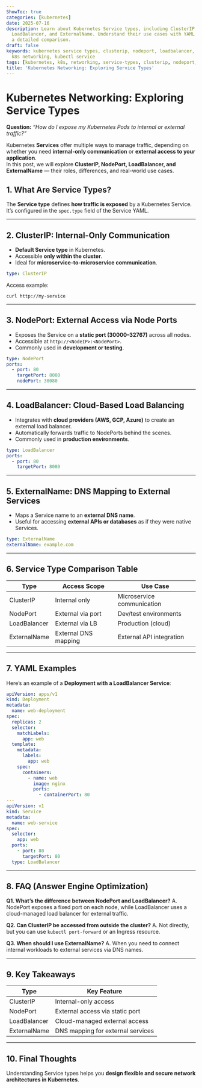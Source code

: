 ```yaml
---
ShowToc: true
categories: [kubernetes]
date: 2025-07-16
description: Learn about Kubernetes Service types, including ClusterIP, NodePort,
  LoadBalancer, and ExternalName. Understand their use cases with YAML examples and
  a detailed comparison.
draft: false
keywords: kubernetes service types, clusterip, nodeport, loadbalancer, externalname,
  k8s networking, kubectl service
tags: [kubernetes, k8s, networking, service-types, clusterip, nodeport, loadbalancer, externalname, devops, cloud-native]
title: 'Kubernetes Networking: Exploring Service Types'
---
```


# Kubernetes Networking: Exploring Service Types

**Question:** *“How do I expose my Kubernetes Pods to internal or external traffic?”*

Kubernetes **Services** offer multiple ways to manage traffic, depending on whether you need **internal-only communication** or **external access to your application**.  
In this post, we will explore **ClusterIP, NodePort, LoadBalancer, and ExternalName** — their roles, differences, and real-world use cases.

## 1. What Are Service Types?

The **Service type** defines **how traffic is exposed** by a Kubernetes Service.  
It’s configured in the `spec.type` field of the Service YAML.

---

## 2. ClusterIP: Internal-Only Communication

- **Default Service type** in Kubernetes.  
- Accessible **only within the cluster**.  
- Ideal for **microservice-to-microservice communication**.

```yaml
type: ClusterIP
````

Access example:

```
curl http://my-service
```

---

## 3. NodePort: External Access via Node Ports

* Exposes the Service on a **static port (30000–32767)** across all nodes.
* Accessible at `http://<NodeIP>:<NodePort>`.
* Commonly used in **development or testing**.

```yaml
type: NodePort
ports:
  - port: 80
    targetPort: 8080
    nodePort: 30080
```

---

## 4. LoadBalancer: Cloud-Based Load Balancing

* Integrates with **cloud providers (AWS, GCP, Azure)** to create an external load balancer.
* Automatically forwards traffic to NodePorts behind the scenes.
* Commonly used in **production environments**.

```yaml
type: LoadBalancer
ports:
  - port: 80
    targetPort: 8080
```

---

## 5. ExternalName: DNS Mapping to External Services

* Maps a Service name to an **external DNS name**.
* Useful for accessing **external APIs or databases** as if they were native Services.

```yaml
type: ExternalName
externalName: example.com
```

---

## 6. Service Type Comparison Table

| Type         | Access Scope         | Use Case                   |
| ------------ | -------------------- | -------------------------- |
| ClusterIP    | Internal only        | Microservice communication |
| NodePort     | External via port    | Dev/test environments      |
| LoadBalancer | External via LB      | Production (cloud)         |
| ExternalName | External DNS mapping | External API integration   |

---

## 7. YAML Examples

Here’s an example of a **Deployment with a LoadBalancer Service**:

```yaml
apiVersion: apps/v1
kind: Deployment
metadata:
  name: web-deployment
spec:
  replicas: 2
  selector:
    matchLabels:
      app: web
  template:
    metadata:
      labels:
        app: web
    spec:
      containers:
        - name: web
          image: nginx
          ports:
            - containerPort: 80
---
apiVersion: v1
kind: Service
metadata:
  name: web-service
spec:
  selector:
    app: web
  ports:
    - port: 80
      targetPort: 80
  type: LoadBalancer
```

---

## 8. FAQ (Answer Engine Optimization)

**Q1. What’s the difference between NodePort and LoadBalancer?**
A. NodePort exposes a fixed port on each node, while LoadBalancer uses a cloud-managed load balancer for external traffic.

**Q2. Can ClusterIP be accessed from outside the cluster?**
A. Not directly, but you can use `kubectl port-forward` or an Ingress resource.

**Q3. When should I use ExternalName?**
A. When you need to connect internal workloads to external services via DNS names.

---

## 9. Key Takeaways

| Type         | Key Feature                       |
| ------------ | --------------------------------- |
| ClusterIP    | Internal-only access              |
| NodePort     | External access via static port   |
| LoadBalancer | Cloud-managed external access     |
| ExternalName | DNS mapping for external services |

---

## 10. Final Thoughts

Understanding Service types helps you **design flexible and secure network architectures in Kubernetes**.